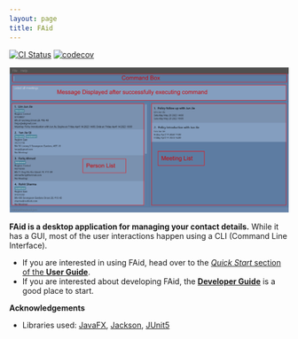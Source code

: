 ```yaml
---
layout: page
title: FAid
---
```


[![CI Status](https://github.com/AY2223S2-CS2103T-W12-3/tp/workflows/Java%20CI/badge.svg)](https://github.com/AY2223S2-CS2103T-W12-3/tp/actions)
[![codecov](https://codecov.io/gh/AY2223S2-CS2103T-W12-3/tp/branch/master/graph/badge.svg)](https://codecov.io/gh/AY2223S2-CS2103T-W12-3/tp)

![Ui](images/UiAnnotated.png)

**FAid is a desktop application for managing your contact details.** While it has a GUI, most of the user interactions happen using a CLI (Command Line Interface).

* If you are interested in using FAid, head over to the [_Quick Start_ section of the **User Guide**](UserGuide.html#quick-start).
* If you are interested about developing FAid, the [**Developer Guide**](DeveloperGuide.html) is a good place to start.


**Acknowledgements**

* Libraries used: [JavaFX](https://openjfx.io/), [Jackson](https://github.com/FasterXML/jackson), [JUnit5](https://github.com/junit-team/junit5)
